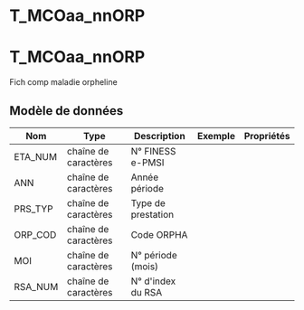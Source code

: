 # T_MCOaa_nnORP

<!-- ATTENTION : Ne pas supprimer ou modifier la ligne ci-dessous -->
# T_MCOaa_nnORP

Fich comp maladie orpheline


## Modèle de données

|Nom|Type|Description|Exemple|Propriétés|
|-|-|-|-|-|
|ETA_NUM|chaîne de caractères|N° FINESS e-PMSI|||
|ANN|chaîne de caractères|Année période|||
|PRS_TYP|chaîne de caractères|Type de prestation|||
|ORP_COD|chaîne de caractères|Code ORPHA|||
|MOI|chaîne de caractères|N° période (mois)|||
|RSA_NUM|chaîne de caractères|N° d'index du RSA|||

<!-- ATTENTION : Ne pas supprimer ou modifier la ligne ci-dessus -->
